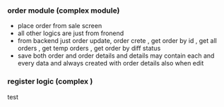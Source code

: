### order module (complex module)
- place order from sale screen 
- all other logics are just from fronend 
- from backend just order update, order crete  , get order by id , get all orders , get temp orders , get order by diff status 
- save both order and order details and details may contain each and every data and always created with order details also when edit 


### register logic (complex )
test



